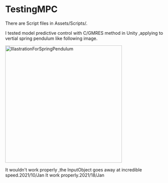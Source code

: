 # TestingMPC
There are Script files in Assets/Scripts/.

I tested model predictive control with C/GMRES method in Unity ,applying to vertial spring pendulum like following image.

<img width="372" alt="IllastrationForSpringPendulum" src="https://user-images.githubusercontent.com/46160867/104116722-89458d00-535e-11eb-9f0c-6b93a1cea3e7.png">

It wouldn't work properly ,the InputObject goes away at incredible speed.2021/10/Jan
It work properly.2021/18/Jan
